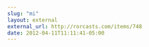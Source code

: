 ```yaml
---
slug: "mi"
layout: external
external_url: http://rorcasts.com/items/748
date: 2012-04-11T11:11:41-05:00
---
```

